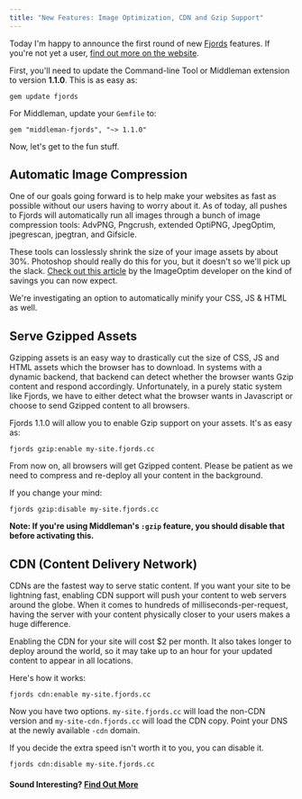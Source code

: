 ```yaml
---
title: "New Features: Image Optimization, CDN and Gzip Support"
---
```


Today I'm happy to announce the first round of new [Fjords](http://fjords.cc) features. If you're not yet a user, [find out more on the website](http://fjords.cc).

First, you'll need to update the Command-line Tool or Middleman extension to version **1.1.0**. This is as easy as:

    gem update fjords

For Middleman, update your `Gemfile` to:

    gem "middleman-fjords", "~> 1.1.0"

Now, let's get to the fun stuff.

## Automatic Image Compression

One of our goals going forward is to help make your websites as fast as possible without our users having to worry about it. As of today, all pushes to Fjords will automatically run all images through a bunch of image compression tools: AdvPNG, Pngcrush, extended OptiPNG, JpegOptim, jpegrescan, jpegtran, and Gifsicle.

These tools can losslessly shrink the size of your image assets by about 30%. Photoshop should really do this for you, but it doesn't so we'll pick up the slack. [Check out this article](http://imageoptim.com/tweetbot.html) by the ImageOptim developer on the kind of savings you can now expect.

We're investigating an option to automatically minify your CSS, JS & HTML as well.

## Serve Gzipped Assets

Gzipping assets is an easy way to drastically cut the size of CSS, JS and HTML assets which the browser has to download. In systems with a dynamic backend, that backend can detect whether the browser wants Gzip content and respond accordingly. Unfortunately, in a purely static system like Fjords, we have to either detect what the browser wants in Javascript or choose to send Gzipped content to all browsers.

Fjords 1.1.0 will allow you to enable Gzip support on your assets. It's as easy as:

    fjords gzip:enable my-site.fjords.cc

From now on, all browsers will get Gzipped content. Please be patient as we need to compress and re-deploy all your content in the background.

If you change your mind:

    fjords gzip:disable my-site.fjords.cc

**Note: If you're using Middleman's `:gzip` feature, you should disable that before activating this.**

## CDN (Content Delivery Network)

CDNs are the fastest way to serve static content. If you want your site to be lightning fast, enabling CDN support will push your content to web servers around the globe. When it comes to hundreds of milliseconds-per-request, having the server with your content physically closer to your users makes a huge difference.

Enabling the CDN for your site will cost $2 per month. It also takes longer to deploy around the world, so it may take up to an hour for your updated content to appear in all locations.

Here's how it works:

    fjords cdn:enable my-site.fjords.cc

Now you have two options. `my-site.fjords.cc` will load the non-CDN version and `my-site-cdn.fjords.cc` will load the CDN copy. Point your DNS at the newly available `-cdn` domain.

If you decide the extra speed isn't worth it to you, you can disable it.

    fjords cdn:disable my-site.fjords.cc

#### Sound Interesting? [Find Out More](http://fjords.cc)